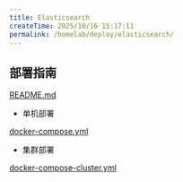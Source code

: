 ```yaml
---
title: Elasticsearch
createTime: 2025/10/16 15:17:11
permalink: /homelab/deploy/elasticsearch/
---
```


## 部署指南

[README.md](https://github.com/bitnami/containers/blob/main/bitnami/elasticsearch/README.md)

- 单机部署

[docker-compose.yml](https://github.com/bitnami/containers/blob/main/bitnami/elasticsearch/docker-compose.yml)

- 集群部署

[docker-compose-cluster.yml](https://github.com/bitnami/containers/blob/main/bitnami/elasticsearch/docker-compose-cluster.yml)
